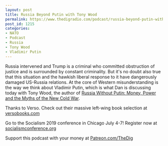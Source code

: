 ```yaml
---
layout: post
title: Russia Beyond Putin with Tony Wood
permalink: https://www.thedigradio.com/podcast/russia-beyond-putin-with-tony-wood/index.html
post_id: 1215
categories: 
- NATO
- Podcast
- Russia
- Tony Wood
- Vladimir Putin
---
```


Russia intervened and Trump is a criminal who committed obstruction of justice and is surrounded by constant criminality. But it's no doubt also true that this situation and the hawkish liberal response to it have dangerously damaged US-Russia relations. At the core of Western misunderstanding is the way we think about Vladimir Putin, which is what Dan is discussing today with Tony Wood, the author of 
[Russia Without Putin: Money, Power and the Myths of the New Cold War](https://www.versobooks.com/books/2839-russia-without-putin).

Thanks to Verso. Check out their massive left-wing book selection at 
[versobooks.com](http://versobooks.com)

Go to the Socialism 2019 conference in Chicago July 4-7! Register now at 
[socialismconference.org](http://socialismconference.org)

Support this podcast with your money at 
[Patreon.com/TheDig](http://Patreon.com/TheDig)
